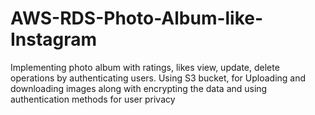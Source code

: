 # AWS-RDS-Photo-Album-like-Instagram
Implementing photo album with ratings, likes  view, update, delete operations by authenticating users. Using S3 bucket, for Uploading and downloading images along with encrypting the data and using authentication methods for user privacy
